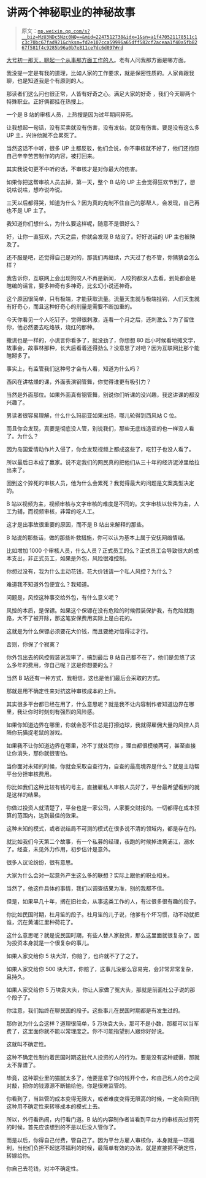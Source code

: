 # 讲两个神秘职业的神秘故事

> 原文：[`mp.weixin.qq.com/s?__biz=MzU3NDc5Nzc0NQ==&mid=2247512738&idx=1&sn=a1f470521178511c1c3c70bc67fad921&chksm=fd2e107cca59996a65dff582cf2aceaa1f40a5fb8267f581f4c9285b96a0b7e811ce7dc6d097#rd`](http://mp.weixin.qq.com/s?__biz=MzU3NDc5Nzc0NQ==&mid=2247512738&idx=1&sn=a1f470521178511c1c3c70bc67fad921&chksm=fd2e107cca59996a65dff582cf2aceaa1f40a5fb8267f581f4c9285b96a0b7e811ce7dc6d097#rd)

[大号初一那天，聊起一个从事那方面工作的人](http://mp.weixin.qq.com/s?__biz=MzU0MjYwNDU2Mw==&mid=2247503657&idx=1&sn=4b8b1a506a6f19ae7b8534fde302aed2&chksm=fb1aa355cc6d2a43970fa861e8a19a0a70e9af725e63e0f87443e6342de9b0ee583af0432957&scene=21#wechat_redirect)。老有人问我那方面是哪方面。 

我没提一定是有我的道理，比如人家的工作要求，就是保密性质的。人家肯跟我聊，也是知道我是个有原则的人。 

那读者们这么问也很正常，人皆有好奇之心。满足大家的好奇 ，我们今天聊两个特殊职业。正好俩都挂在热搜上。

一个是 B 站的审核人员，上热搜是因为过年期间猝死。

让我想起一句话，没有买卖就没有伤害，没有发帖，就没有伤害。要是没有这么多 UP 主，兴许他就不会累死了。 

当然这话不中听，很多 UP 主都反驳，他们会说，你不审核就不好了，他们还抱怨自己辛辛苦苦制作的内容，被打回来。 

其实我说句更不中听的话，不审核才是对你最大的伤害。 

如果你把这帮审核人员去掉，第一天，整个 B 站的 UP 主会觉得狂欢节到了，想说啥说啥，想咋说咋说。

三天以后都得哭，知道为什么？因为真的克制不住自己的那帮人，会发现，自己再也不是 UP 主了。 

我知道你们想什么，为什么要这样呢，随意不是很好么？ 

好，让你一直狂欢，六天之后，你就会发现 B 站没了。好好说话的 UP 主也被殃及了。

还不服是吧，还觉得自己是对的，那我们再继续，六天过了也不管，你猜猜会怎么样？ 

我告诉你，互联网上会出现狗咬人不再是新闻， 人咬狗都没人去看。到处都会是瞎编的谣言，要多神奇有多神奇，比玄幻小说还神奇。 

这个原因很简单，只有极端，才能获取流量。流量天生就与极端挂钩，人们天生就有好奇心，而且这种好奇心的剂量是需要不断加重的。 

今天你看见一个人吃钉子，觉得很刺激，连看一个月之后，还刺激么？为了留住你，他必然要去吃烙铁，烧红的那种。 

撒谎也是一样的，小谎言你看多了，就没劲了，你想想 80 后小时候看地摊文学，故事会，故事林那种，长大后看着还得劲么？没意思了对吧？因为互联网比那个能瞎掰多了。

事实上，有监管我们这种号才会有人看，知道为什么吗？ 

西风在讲枯燥的课，外面表演钢管舞，你觉得谁更有吸引力？ 

当然是外面那位。如果外面真有钢管舞，别说你们听课的没兴趣，我这讲课的都没兴趣了。

男读者很容易理解，什么什么玛丽亚如果出场，哪儿轮得到西风站 C 位。 

而且你会发现，真要是彻底没人管，别说我们，那些无底线造谣的也一样没人看了。为什么？ 

因为岛国爱情动作片入侵了，你会发现视频上都成这些了，吃钉子也没人看了。

所以最后日本成了赢家。说不定我们的网民真的把他们从三十年的经济泥淖里给拉出来了。

回到这个猝死的审核人员，他为什么会累死？我觉得最大的问题是文案类型决定的。 

B 站以视频为主，视频审核与文字审核的难度是不同的。文字审核以软件为主，人工为辅，而视频审核，非常的吃人工。

这才是出事故很重要的原因，而不是 B 站出来解释的那些。 

B 站说的那些话，做的那些补救措施，你可以认为基本上属于安抚网络情绪。 

比如增加 1000 个审核人员，什么人员？正式员工的么？正式员工会导致很大的成本支出，非正式员工，如果是外包，风险很难控制。 

你想过没有，我为什么主动花钱，花大价钱请一个私人风控？为什么？ 

难道我不知道外包便宜么？我知道。

问题是，风控这种事交给外包，有什么意义呢？

风控的本质，是保镖。如果这个保镖在没有危险的时候假装保护我，有危险就跑路，大不了被开除，那这笔安保费用实际上是白花的。 

这就是为什么保镖必须要花大价钱，而且要绝对信得过才行。 

否则，你保了个寂寞？ 

你外包出去的风控假装说我审了，搞到最后 B 站自己都不在了，他们是忽悠了这么多年的费用，你自己呢？这是你想要的么？ 

当然 B 站还有一种方式，我相信，这也是他们最后会采取的方式。 

那就是用不确定性来对抗这种审核成本的上升。

其实很多平台都已经在用了，什么意思呢？就是我不让内容制作者知道边界在哪里，我让你时时刻刻有强烈的风险感。 

如果你知道边界在哪里，你就会忍不住总是打擦边球，我就得雇佣大量的风控人员陪你玩猫捉老鼠的游戏。 

如果我不让你知道边界在哪里，冷不丁就处罚你 ，理由都很模棱两可，甚至直接让你消失，那你就很害怕。 

当你面对未知的时候，你就会采取自查行为，自查的最高境界是什么？就是主动帮平台分担审核费用。

你比如我们这种比较有钱的号主，直接雇私人审核人员好了，平台最希望看到的就是这样的结果。 

你做过投资人就清楚了，平台也是一家公司，人家要交财报的。一切都得在成本预算的范围内，达到最佳的效果。 

这种未知的模式，或者说结局不可测的模式在很多说不清的领域内，都是存在的。 

就比如我们今天第二个故事，有一个私募的经理，夜跑的时候掉进黄浦江，溺水了。经查，未见外力作用，初步估计是意外。

很多人议论纷纷，很有意思。 

大家为什么会对一起意外产生这么多的联想？实际上跟他的职业相关。 

当然了，他这件具体的事情，我们以调查结果为准，别的我都不信。 

但是，如果早几十年，搁在旧社会，从事这类工作的人，有过很多很有趣的段子。

你比如民国时期，杜月笙的段子。杜月笙的儿子说，他爹有个坏习惯，动不动就把谁，沉在黄浦江里种荷花了。 

这什么意思呢？就是说民国时期，有些人替人家投资，那么这里面就很复杂了。因为投资本身就是一个很复杂的事儿。

如果人家交给你 5 块大洋，你赔了，也许就不了了之了。 

如果人家交给你 500 块大洋，你赔了，这事儿没那么容易完，会非常非常复杂，且持久。

如果人家交给你 5 万块袁大头，你让人家做了冤大头，那就是前面杜公子说的那个段子了。

你注意，我们始终在聊民国的段子。这些事儿在民国时期都是有发生过的。

那你说为什么会这样？道理很简单，5 万块袁大头，那可不是小数，那都可以当军费了，这里面你就不能以常理度之。你不可能指望别人跟你好好说。

这就叫不确定性。

这种不确定性制约着民国时期这批代人投资的人的行为。要是没有这种威慑，那就太不靠谱了。

毕竟，这种职业里的猫腻太多了，他要是拿了你的钱开个仓，和自己私人的仓之间对敲，把你的钱源源不断输给他，你是很难监管的。

你看到了，当监管的成本变得无限大，或者难度变得无限高的时候，一定会回归到这种用不确定性来转移成本的模式上去。

所以，外行看热闹，内行看门道。B 站的内容制作者当看到平台方的审核员过劳死的时候，首先应该想到的不是以后没人管你了。

而是以后，你得自己付费，管自己了。因为平台方雇人审核你，本身就是一项福利，当他们负担不起这项福利的时候，最简单有效的办法，就是直接把不确定性，转嫁给你。

你自己去花钱，对冲不确定性。
